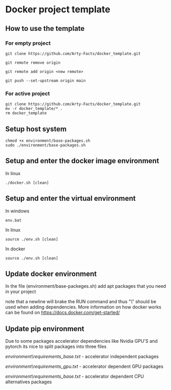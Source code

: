 # Docker project template

## How to use the template

### For empty project
```
git clone https://github.com/Arty-Facts/docker_template.git

git remote remove origin

git remote add origin <new remote>

git push --set-upstream origin main
```

### For active project 
```
git clone https://github.com/Arty-Facts/docker_template.git
mv -r docker_template/* .
rm docker_template
```

## Setup host system
```
chmod +x environment/base-packages.sh
sudo ./environment/base-packages.sh
```

## Setup and enter the docker image environment 

In linux

```
./docker.sh [clean]
```

## Setup and enter the virtual environment 

In windows

```
env.bat 
```


In linux

```
source ./env.sh [clean]
```

In docker

```
source ./env.sh [clean]
```

## Update docker environment

In the file (environment/base-packeges.sh) add apt packages that you need in your project

note that a newline will brake the RUN command and thus "\\" should be used when adding dependencies. More information on how docker works can be found on https://docs.docker.com/get-started/


## Update pip environment

Due to some packages accelerator dependencies like Nvidia GPU'S and pytorch
its nice to split packages into three files

*environment\requirements_base.txt* - accelerator independent packages

*environment\requirements_gpu.txt* - accelerator dependent GPU packages

*environment\requirements_base.txt* - accelerator dependent CPU alternatives packages

